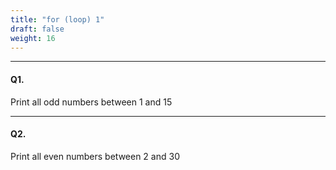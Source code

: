 ```yaml
---
title: "for (loop) 1"
draft: false
weight: 16
---
```


---

#### Q1. 

Print all odd numbers between 1 and 15

---

#### Q2. 

Print all even numbers between 2 and 30